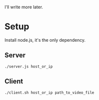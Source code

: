 I'll write more later.

# Setup

Install node.js, it's the only dependency.

## Server

	./server.js host_or_ip

## Client

	./client.sh host_or_ip path_to_video_file
